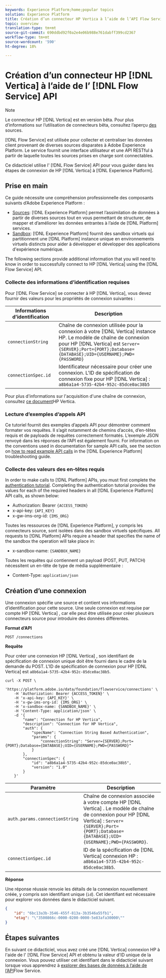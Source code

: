 ```yaml
---
keywords: Experience Platform;home;popular topics
solution: Experience Platform
title: Création d’un connecteur HP Vertica à l’aide de l’API Flow Service
topic: overview
translation-type: tm+mt
source-git-commit: 690ddbd92f0a2e4e06b988e761dabff399cd2367
workflow-type: tm+mt
source-wordcount: '590'
ht-degree: 18%

---
```



# Création d’un connecteur HP [!DNL Vertica] à l’aide de l’ [!DNL Flow Service] API

>[!NOTE]
>
>Le connecteur HP [!DNL Vertica] est en version bêta. Pour plus d’informations sur l’utilisation de connecteurs bêta, consultez l’aperçu [des](../../../../home.md#terms-and-conditions) sources.

[!DNL Flow Service] est utilisée pour collecter et centraliser les données client provenant de diverses sources disparates à Adobe Experience Platform. Le service fournit une interface utilisateur et une API RESTful à partir de laquelle toutes les sources prises en charge sont connectables.

Ce didacticiel utilise l&#39; [!DNL Flow Service] API pour vous guider dans les étapes de connexion de HP [!DNL Vertica] à [!DNL Experience Platform].

## Prise en main

Ce guide nécessite une compréhension professionnelle des composants suivants d’Adobe Experience Platform :

- [Sources](https://docs.adobe.com/content/help/en/experience-platform/source-connectors/home.html): [!DNL Experience Platform] permet l’assimilation de données à partir de diverses sources tout en vous permettant de structurer, de mapper et d’améliorer les données entrantes à l’aide de [!DNL Platform] services.
- [Sandbox](https://docs.adobe.com/content/help/fr-FR/experience-platform/sandbox/home.html): [!DNL Experience Platform] fournit des sandbox virtuels qui partitionnent une [!DNL Platform] instance unique en environnements virtuels distincts pour aider à développer et développer des applications d&#39;expérience numérique.

The following sections provide additional information that you will need to know in order to successfully connect to HP [!DNL Vertica] using the [!DNL Flow Service] API.

### Collecte des informations d’identification requises

Pour [!DNL Flow Service] se connecter à HP [!DNL Vertica], vous devez fournir des valeurs pour les propriétés de connexion suivantes :

| Informations d’identification | Description |
| ---------- | ----------- |
| `connectionString` | Chaîne de connexion utilisée pour la connexion à votre [!DNL Vertica] instance HP. Le modèle de chaîne de connexion pour HP [!DNL Vertica] est `Server={SERVER};Port={PORT};Database={DATABASE};UID={USERNAME};PWD={PASSWORD}` |
| `connectionSpec.id` | Identificateur nécessaire pour créer une connexion. L&#39;ID de spécification de connexion fixe pour HP [!DNL Vertica] : `a8b6a1a4-5735-42b4-952c-85dce0ac38b5` |

Pour plus d&#39;informations sur l&#39;acquisition d&#39;une chaîne de connexion, consultez [ce document](https://www.vertica.com/docs/9.2.x/HTML/Content/Authoring/ConnectingToVertica/ClientJDBC/CreatingAndConfiguringAConnection.htm)HP Vertica.

### Lecture d’exemples d’appels API

Ce tutoriel fournit des exemples d’appels API pour démontrer comment formater vos requêtes. Il s’agit notamment de chemins d’accès, d’en-têtes requis et de payloads de requêtes correctement formatés. L’exemple JSON renvoyé dans les réponses de l’API est également fourni. For information on the conventions used in documentation for sample API calls, see the section on [how to read example API calls](https://docs.adobe.com/content/help/en/experience-platform/landing/troubleshooting.html#reading-example-api-calls) in the [!DNL Experience Platform] troubleshooting guide.

### Collecte des valeurs des en-têtes requis

In order to make calls to [!DNL Platform] APIs, you must first complete the [authentication tutorial](https://docs.adobe.com/content/help/en/experience-platform/tutorials/authentication.html). Completing the authentication tutorial provides the values for each of the required headers in all [!DNL Experience Platform] API calls, as shown below:

- Authorization: Bearer `{ACCESS_TOKEN}`
- x-api-key: `{API_KEY}`
- x-gw-ims-org-id: `{IMS_ORG}`

Toutes les ressources de [!DNL Experience Platform], y compris les connecteurs source, sont isolées dans des sandbox virtuels spécifiques. All requests to [!DNL Platform] APIs require a header that specifies the name of the sandbox the operation will take place in:

- x-sandbox-name: `{SANDBOX_NAME}`

Toutes les requêtes qui contiennent un payload (POST, PUT, PATCH) nécessitent un en-tête de type de média supplémentaire :

- Content-Type: `application/json`

## Création d’une connexion

Une connexion spécifie une source et contient vos informations d’identification pour cette source. Une seule connexion est requise par compte HP [!DNL Vertica] , car elle peut être utilisée pour créer plusieurs connecteurs source pour introduire des données différentes.

**Format d’API**

```http
POST /connections
```

**Requête**

Pour créer une connexion HP [!DNL Vertica] , son identifiant de spécification de connexion unique doit être fourni dans le cadre de la demande du POST. L&#39;ID de spécification de connexion pour HP [!DNL Vertica] est `a8b6a1a4-5735-42b4-952c-85dce0ac38b5`.

```shell
curl -X POST \
    'https://platform.adobe.io/data/foundation/flowservice/connections' \
    -H 'Authorization: Bearer {ACCESS_TOKEN}' \
    -H 'x-api-key: {API_KEY}' \
    -H 'x-gw-ims-org-id: {IMS_ORG}' \
    -H 'x-sandbox-name: {SANDBOX_NAME}' \
    -H 'Content-Type: application/json' \
    -d '{
        "name": "Connection for HP Vertica",
        "description": "Connection for HP Vertica",
        "auth": {
            "specName": "Connection String Based Authentication",
            "params": {
                "connectionString": "Server={SERVER};Port={PORT};Database={DATABASE};UID={USERNAME};PWD={PASSWORD}"
            }
        },
        "connectionSpec": {
            "id": "a8b6a1a4-5735-42b4-952c-85dce0ac38b5",
            "version": "1.0"
        }
    }'
```

| Paramètre | Description |
| --------- | ----------- |
| `auth.params.connectionString` | Chaîne de connexion associée à votre compte HP [!DNL Vertica] . Le modèle de chaîne de connexion pour HP [!DNL Vertica] : `Server={SERVER};Port={PORT};Database={DATABASE};UID={USERNAME};PWD={PASSWORD}`. |
| `connectionSpec.id` | ID de la spécification de [!DNL Vertica] connexion HP : `a8b6a1a4-5735-42b4-952c-85dce0ac38b5`. |

**Réponse**

Une réponse réussie renvoie les détails de la connexion nouvellement créée, y compris son identifiant unique (`id`). Cet identifiant est nécessaire pour explorer vos données dans le didacticiel suivant.

```json
{
    "id": "6bc13a3b-3546-455f-813a-3b3546a55fb1",
    "etag": "\"3500866c-0000-0200-0000-5e83afa30000\""
}
```

## Étapes suivantes

En suivant ce didacticiel, vous avez créé une [!DNL Vertica] connexion HP à l&#39;aide de l&#39; [!DNL Flow Service] API et obtenu la valeur d&#39;ID unique de la connexion. Vous pouvez utiliser cet identifiant dans le didacticiel suivant lorsque vous apprendrez à [explorer des bases de données à l’aide de l’API](../../explore/database-nosql.md)Flow Service.
